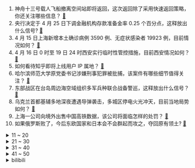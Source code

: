 1. 神舟十三号载人飞船撤离空间站即将返回，这次返回除了采用快速返回策略，你还关注哪些信息？ [:link:](https://www.zhihu.com/question/528030527)
2. 央行决定于 4 月 25 日下调金融机构存款准备金率 0.25 个百分点，这释放出什么信号? [:link:](https://www.zhihu.com/question/528137359)
3. 4 月 15 日上海新增本土确诊病例 3590 例、无症状感染者 19923 例，目前情况如何？ [:link:](https://www.zhihu.com/question/528229041)
4. 4 月 16 日 0 时至 19 日 24 时西安实行临时性管控措施，目前西安情况如何？ [:link:](https://www.zhihu.com/question/528172054)
5. 如何看待知乎即将上线用户 IP 属地？ [:link:](https://www.zhihu.com/question/528141053)
6. 哈尔滨师范大学原党委书记涉嫌刑事犯罪被批捕，该案件有哪些细节值得关注？ [:link:](https://www.zhihu.com/question/528063364)
7. 东部战区在台岛周边海空域组织多军兵种联合战备警巡，这释放出什么信号？ [:link:](https://www.zhihu.com/question/528083246)
8. 乌克兰首都基辅多地深夜遭遇导弹袭击，多城区停电火光冲天，目前当地局势如何？ [:link:](https://www.zhihu.com/question/528096420)
9. 上海一公司向境外出售中国高铁数据，该公司将面临怎样的处罚？ [:link:](https://www.zhihu.com/question/527949526)
10. 如果俄罗斯败了，今后东欧国家和日本会不会群起而攻之，夺回原有领土? [:link:](https://www.zhihu.com/question/527283894)
<details>
<summary>11 ~ 20</summary>

11. 神舟十三号载人飞船撤离空间站即将返回，已在轨驻留 6 个月，这对于中国空间站的意义是什么？ [:link:](https://www.zhihu.com/question/527506602)
12. 未来十年到二十年，值得关注的前沿科技有哪些？ [:link:](https://www.zhihu.com/question/525369281)
13. 国内成品油价七连涨后首次下调，加满一箱油少花 21.5 元，此次降价的原因是啥？会带来哪些影响？ [:link:](https://www.zhihu.com/question/528123868)
14. 如何评价 2022 年 4 月 15 日的崔健直播演唱会？ [:link:](https://www.zhihu.com/question/528151619)
15. 偶然发现单位同事建了个小群，只有部分人，用来闲聊和呼叫吃东西之类的，但是没把我拉进群里，怎么办？ [:link:](https://www.zhihu.com/question/527232138)
16. 如何看待小米雷军一年捐款超 150 亿成为 2022 年中国首善? [:link:](https://www.zhihu.com/question/528034351)
17. 上海现有 9 例重症病例，均伴有严重基础性疾病且未接种疫苗，这说明了什么？如何从医学角度进行解读？ [:link:](https://www.zhihu.com/question/528122218)
18. 中专男孩考上北京协和医学院（清华大学医学部）给了我们什么启示？ [:link:](https://www.zhihu.com/question/527964824)
19. 泽连斯基为什么愿意牺牲自己的国民和自己的政治节操甘做傀儡? [:link:](https://www.zhihu.com/question/527068137)
20. 为什么国际单位制下地球重力加速度的数值很接近圆周率的平方？ [:link:](https://www.zhihu.com/question/21230794)
</details>
<details>
<summary>21 ~ 30</summary>

21. 央行称 3 月份以来全国已有一百多个城市的银行自主下调房贷利率，有哪些值得关注的信息？ [:link:](https://www.zhihu.com/question/527939094)
22. 如何评价原神旅行者拿走木漏茶室存款后还暴打太郎丸？ [:link:](https://www.zhihu.com/question/527940198)
23. 三国迷能告诉我这四个军师哪个最强哪个最弱吗？ [:link:](https://www.zhihu.com/question/526559212)
24. 如何看待 「超七成 00 后不再迷恋大厂」，造成这一现象的原因有哪些，当今年轻人求职最看重的是什么？ [:link:](https://www.zhihu.com/question/528118349)
25. 身边有人被裁，有人涨薪，哪些行业才是打工人「铁饭碗」？ [:link:](https://www.zhihu.com/question/527848926)
26. 孩子快 5 岁了，10 以内加减法怎么都教不会，试了很多方法，现在看到数字运算题就排斥，该怎么办？ [:link:](https://www.zhihu.com/question/520426588)
27. 抖音和今日头条将显示 IP 属地，这出于什么考虑？会对平台带来哪些影响？ [:link:](https://www.zhihu.com/question/528090210)
28. 18 岁成年礼想要一个卡地亚的戒指，爸妈给买了之后又开始后悔，要不要退掉呢？ [:link:](https://www.zhihu.com/question/522509924)
29. 今年考研落榜了 300 万考生，对 23 甚至 24 考研有没有什么提示？ [:link:](https://www.zhihu.com/question/521715966)
30. 你认为现在的女演员谁适合演李清照？ [:link:](https://www.zhihu.com/question/265265478)
</details>
<details>
<summary>31 ~ 40</summary>

31. 武汉市将对核酸应检未检人员健康码赋予「灰码」管理，这一做法有哪些意义？你的健康码现在是什么状态？ [:link:](https://www.zhihu.com/question/528128741)
32. 玩家等显卡降价，影驰宣布保价到 618 ，如何从商业角度解读此举？ [:link:](https://www.zhihu.com/question/527940925)
33. 今年高校毕业生为史上最多，人数达 1076 万，如何有效「稳就业」？你对这届毕业生的就业选择有何建议？ [:link:](https://www.zhihu.com/question/528049628)
34. 能不能总结一下高中生物课本中的边角知识？ [:link:](https://www.zhihu.com/question/379424271)
35. 毕业论文怎么写啊，有什么技巧？ [:link:](https://www.zhihu.com/question/527661233)
36. 家常馅饼怎么做？ [:link:](https://www.zhihu.com/question/446389506)
37. 安徽女子被结婚 9 年丈夫家暴进 ICU ，五天后离世，丈夫已被警方逮捕，将承担哪些法律责任？ [:link:](https://www.zhihu.com/question/527978910)
38. 戴手表对于男人有什么重要意义和好处？ [:link:](https://www.zhihu.com/question/523871140)
39. 中考完后该不该上初高中衔接班？ [:link:](https://www.zhihu.com/question/528127956)
40. 你听过最沙雕的文案是什么呢？ [:link:](https://www.zhihu.com/question/516857687)
</details>
<details>
<summary>41 ~ 50</summary>

41. 买房子贷款和全款哪个更好？ [:link:](https://www.zhihu.com/question/525950241)
42. 中国三位生命科学的大牛饶毅、王晓东和施一公的科研成就、在细分领域的地位以及人物个性都是怎样的？ [:link:](https://www.zhihu.com/question/36243113)
43. 4 月 14 日《拳皇 97》线下赛河池 2:0 击败书生，如何评价这场比赛？ [:link:](https://www.zhihu.com/question/527969460)
44. LPL 春季季后赛 RNG 让二追三击败 JDG 晋级胜者组决赛，如何评价这场比赛？ [:link:](https://www.zhihu.com/question/527709925)
45. 如果遇到疫情居家隔离期间物资不足，有哪些解决的办法？ [:link:](https://www.zhihu.com/question/528087783)
46. 两部门发文称严禁网络视听平台传播违规游戏、失德人员利用直播发声出镜，这将会给影视行业带来哪些改变？ [:link:](https://www.zhihu.com/question/528043496)
47. 高中生活真的有那么好吗？ [:link:](https://www.zhihu.com/question/527350332)
48. 《DOTA2》受教杯高校赛中山大学败者组一穿七后决赛 3:0 战胜北大夺冠，对此你有什么想说的？ [:link:](https://www.zhihu.com/question/527167722)
49. 不开心的时候你们会怎么办？ [:link:](https://www.zhihu.com/question/380055066)
50. 6 名美国议员抵台窜访两天，外交部回应「中方坚决反对任何形式的美台官方往来」，有哪些信息值得关注？ [:link:](https://www.zhihu.com/question/528034256)
</details><details>
<summary>bilibili</summary>

1. 在下TheShy，今天正式入驻B站啦，期待与各位交手！ [:link:](//www.bilibili.com/video/BV18u411v7wW)
2. 【谭乔寻人记】气 球 飞 走 了 [:link:](//www.bilibili.com/video/BV1yS4y1Y7s3)
3. 半个月8000人投稿！我的征集比赛来了这么多大佬？ [:link:](//www.bilibili.com/video/BV1ii4y1U7fS)
4. 我要挑战一天投完500000个硬币！？ [:link:](//www.bilibili.com/video/BV1qY4y1h7Xz)
5. 这就是jojo吗？ [:link:](//www.bilibili.com/video/BV1c5411S7QF)
6. 【罗翔】嫖娼有犯罪记录吗？舅舅嫖娼被抓过会影响我考公务员吗？ [:link:](//www.bilibili.com/video/BV1S94y1d7A2)
7. 找对象最看重什么？90%的人都选错了？附心理咨询师甄选指南！ [:link:](//www.bilibili.com/video/BV1WS4y1Y7hZ)
8. 小猫咪能有什么坏心眼 [:link:](//www.bilibili.com/video/BV15u411v7vW)
9. 你好，这是你的花!@重庆乐和乐都 [:link:](//www.bilibili.com/video/BV16Y4y1e7HL)
10. 无人机扫描整座山！耗费30天，用10000张照片还原世界文化遗产 [:link:](//www.bilibili.com/video/BV1yS4y1w7V1)
<details>
<summary>11 ~ 20</summary>

11. 《原神》剧情PV-「歌仙逸话」 [:link:](//www.bilibili.com/video/BV1M5411S7Lg)
12. 每个人都能像电影里的重要角色：街拍小哥镜头下的路人们 [:link:](//www.bilibili.com/video/BV1GT4y1Y7Mu)
13. 我的猫好像真的学会了猫的脏话！ [:link:](//www.bilibili.com/video/BV1rY4y1h7Yq)
14. 蓝天工作室的告别动画：松鼠斯克莱特终于吃到了橡果 [:link:](//www.bilibili.com/video/BV1WS4y1Y7YF)
15. 【水果猎人】网络热门水果鉴定3 [:link:](//www.bilibili.com/video/BV1AY4y1p7v2)
16. 《孤勇者》985大学生摆烂填词版 献给摆烂中的你———东南大学特供版 [:link:](//www.bilibili.com/video/BV12541127nx)
17. 天气太热，买个印度街头刨冰饮料解解渴。 [:link:](//www.bilibili.com/video/BV1CS4y1Y78Q)
18. 电子咳嗽 [:link:](//www.bilibili.com/video/BV1q44y137DD)
19. 这游戏...是挺刺激的 [:link:](//www.bilibili.com/video/BV1U94y1d71R)
20. 五阿哥弘昼：放飞自我的荒唐王爷，到底什么样？【雍正王朝】 [:link:](//www.bilibili.com/video/BV1FT4y1e73Z)
</details>
<details>
<summary>21 ~ 30</summary>

21. 不是 现在直拍混剪都卷成这样了吗 [:link:](//www.bilibili.com/video/BV1XY411L7kN)
22. 【半佛】摸鱼之王刘慈欣 [:link:](//www.bilibili.com/video/BV1f94y1d7gA)
23. “卧槽，15秒央视记者就震撼了，她以为后面是堵墙！” [:link:](//www.bilibili.com/video/BV1wF411g7vp)
24. 你是吃的呀！怎么能长成这样！ [:link:](//www.bilibili.com/video/BV1vS4y1Y7kx)
25. 原来打印机真的不能打印钞票 [:link:](//www.bilibili.com/video/BV1kr4y1p7Qa)
26. 我们又做了一个决定！ [:link:](//www.bilibili.com/video/BV14r4y1H78Q)
27. 律师复盘！北大法学院副院长车浩对线罗翔，收买被拐妇女罪法定刑应上调吗？ [:link:](//www.bilibili.com/video/BV1344y157Xf)
28. 【赵鹏】B站我来了！鬼畜视频可以直接@我了！ [:link:](//www.bilibili.com/video/BV1EZ4y1m7af)
29. 请不要退出！一款无法复活的电子宠物 [:link:](//www.bilibili.com/video/BV1v5411277V)
30. 忍无可忍无需再忍 [:link:](//www.bilibili.com/video/BV1S94y1d7Y3)
</details>
<details>
<summary>31 ~ 40</summary>

31. 一位小哥拿到了他的百万粉丝奖牌，这是他的笑容发生的变化 [:link:](//www.bilibili.com/video/BV1wY4y1p7Sy)
32. 《明日方舟》主题曲【破碎日冕】概念pv [:link:](//www.bilibili.com/video/BV1FA4y1R7DE)
33. 【原神—纵享丝滑 x 极致光影】两者的完美结合，驻足一刻便定下永恒 [:link:](//www.bilibili.com/video/BV1oZ4y127fr)
34. 无人机+汽油桶=？？？？【汽油桶快乐阴人流#16】 [:link:](//www.bilibili.com/video/BV195411U7HA)
35. 学了五年滑动笛的成果 [:link:](//www.bilibili.com/video/BV15B4y1U75a)
36. “我，甚至都反应不过来痛”八年感情，也就这样了... [:link:](//www.bilibili.com/video/BV1wu411y7yZ)
37. 手里排了好多村书记的单子，可能得画一阵子了。 [:link:](//www.bilibili.com/video/BV1UA4y197Y9)
38. 二战时期，不要惹毛苏联的厨子，不然就像他们一样，惨烈 [:link:](//www.bilibili.com/video/BV1qY4y1e7JG)
39. 全球首台升降摄像头iPhone，来了。 [:link:](//www.bilibili.com/video/BV1JY4y1p7NM)
40. 【老胡】开外挂反而被血虐？大神惩罚开挂玩家让人直呼解气！ [:link:](//www.bilibili.com/video/BV1N5411S73C)
</details>
<details>
<summary>41 ~ 50</summary>

41. 【不愧是我 03】开赛（慢）车 很难吗？来漂移啊～ [:link:](//www.bilibili.com/video/BV1ji4y1U7UC)
42. 导演：当初只想招个跑龙套的，结果捡到了职业生涯中最好的演员！哈哈！ [:link:](//www.bilibili.com/video/BV1S44y137fK)
43. 去吃苏格兰排名第一的餐厅 吃羊腿看日落 [:link:](//www.bilibili.com/video/BV1G44y157C5)
44. 很多运动员都打不顺的梨球，被他给驯服了，这声音，后面的小黑哥太享受了#格斗 #拳击 [:link:](//www.bilibili.com/video/BV1kF411g7n2)
45. 太吓人了，无处不在的漏电，幸好找到原因 [:link:](//www.bilibili.com/video/BV1g94y1d7i5)
46. 猫德学院要变成猫德妇幼保健院了 [:link:](//www.bilibili.com/video/BV1sY4y1h7oU)
47. 隐藏的艺术 [:link:](//www.bilibili.com/video/BV1vZ4y127fK)
48. 2022年4月，我们一周岁啦！仅以此视频致谢我所有粉丝。 [:link:](//www.bilibili.com/video/BV1rY411j7zw)
49. 4月终极劝退手游！诺亚之心开服游戏试玩吐槽 [:link:](//www.bilibili.com/video/BV1hu411v7wp)
50. 居家隔离现状 [:link:](//www.bilibili.com/video/BV1DL4y157K1)
</details>
<details>
<summary>51 ~ 60</summary>

51. 还是那首日不落漫不经心舞，大西们跟着节奏跳起来，这次有点魔性了吧！该火了吧……哈哈 [:link:](//www.bilibili.com/video/BV1Fu411v7F8)
52. 色不够了 [:link:](//www.bilibili.com/video/BV1jF411G7iF)
53. 14年前独具创意的射击游戏 很多人都玩过 [:link:](//www.bilibili.com/video/BV1ZZ4y127jF)
54. 妈妈们的迷惑行为 [:link:](//www.bilibili.com/video/BV1sY4y1h75u)
55. 我用八年，考上了北大。 [:link:](//www.bilibili.com/video/BV1YA4y197Tm)
56. 垃圾游戏！退钱！！ [:link:](//www.bilibili.com/video/BV1vY4y1h7Sq)
57. 被骗辣 [:link:](//www.bilibili.com/video/BV19Y4y1e73U)
58. 轮到我捡猫了！它居然长了张1亿人看过的漫画脸？ [:link:](//www.bilibili.com/video/BV1Za411e7jd)
59. 我们第十次买来了一些网上艾特我们的玩具们... [:link:](//www.bilibili.com/video/BV1QY4y1e7tw)
60. 高速行驶时被重达3.5公斤的铁块砸中到“肝脏破裂”他用他生命中的最后76秒中救下了24名乘客，向英雄致敬！ [:link:](//www.bilibili.com/video/BV1Zr4y1p7Yd)
</details>
<details>
<summary>61 ~ 70</summary>

61. 本台消息 本台记者报道 我中毒了！ [:link:](//www.bilibili.com/video/BV1JF411G7Qf)
62. 你被骗了，但是听我说谢谢你 [:link:](//www.bilibili.com/video/BV16u411C7wV)
63. 李云龙的老师长是什么人物？【毒舌的南瓜】 [:link:](//www.bilibili.com/video/BV1uT4y1e7NW)
64. 普通微胖女孩真的能尝试易梦玲风格吗。。。 [:link:](//www.bilibili.com/video/BV1WF411g7yx)
65. “远赴人间惊鸿宴，一睹人间盛世颜” [:link:](//www.bilibili.com/video/BV1eY4y1H7jP)
66. 这谁发明的？一刀下去，审核直接馋哭！ [:link:](//www.bilibili.com/video/BV1F3411n7Yn)
67. 母语羞涩是什么效应（梗）？ [:link:](//www.bilibili.com/video/BV1er4y1n7b1)
68. 就是得显摆一下普通话你才信呗 [:link:](//www.bilibili.com/video/BV1KS4y1P7Ln)
69. 这玩意你学不会，我给你投币好叭？！？！？ [:link:](//www.bilibili.com/video/BV1N3411n7jf)
70. 悬疑烧脑神作！好莱坞十大顶级悬疑！第一名实至名归？ [:link:](//www.bilibili.com/video/BV1xr4y1H7xY)
</details>
<details>
<summary>71 ~ 80</summary>

71. 原来只需多看一眼包装，就能避开大部分的雷！ [:link:](//www.bilibili.com/video/BV1a94y1d7MV)
72. 那就让我们祝星有野生日快乐吧！！ [:link:](//www.bilibili.com/video/BV1XS4y1w71n)
73. 敢跟政府叫板的变态游戏，竟暗藏玄机！ [:link:](//www.bilibili.com/video/BV1tF411g7qJ)
74. 对面有本事别推，我们是主播！ [:link:](//www.bilibili.com/video/BV1dr4y1n7QA)
75. 隔离34天，没下楼16天，冰箱还剩点啥？ [:link:](//www.bilibili.com/video/BV11u411C7TD)
76. 你为何要《怀古》 [:link:](//www.bilibili.com/video/BV1B3411n7FY)
77. 第二人称恐怖游戏！从反派的眼睛看自己？ [:link:](//www.bilibili.com/video/BV1DY4y1e7bL)
78. 【TES48】东征让二追三单曲《搏特》 [:link:](//www.bilibili.com/video/BV1dr4y1n7aH)
79. 【自律/励志】每天叫醒我的不是闹钟，是梦想 [:link:](//www.bilibili.com/video/BV1TZ4y1274C)
80. 【破碎日冕】明日方舟 主线第十章 磨难险境 摆完挂机 简单好抄（持续更新中） [:link:](//www.bilibili.com/video/BV1GY411j72u)
</details>
<details>
<summary>81 ~ 90</summary>

81. 不同动物瞳孔形状对比，你见过哪几种 [:link:](//www.bilibili.com/video/BV1GY4y1e7nQ)
82. 难以置信，已经3个月没出门了… [:link:](//www.bilibili.com/video/BV1A5411S7jZ)
83. 女生意外收到12年前自己和奶奶生前的录像，谈话内容让她潸然泪下 [:link:](//www.bilibili.com/video/BV145411U7FT)
84. 我军激光武器和伪装技术泄露，CIA和BBC强强联手！ [:link:](//www.bilibili.com/video/BV19Z4y127z7)
85. 在吗？剪个头发？祖师爷、梁朝伟那种～ [:link:](//www.bilibili.com/video/BV1kA4y197Vr)
86. 为什么孩子不愿和父母沟通 [:link:](//www.bilibili.com/video/BV1RS4y1P7TD)
87. 【红警2】童年经典的背后，居然是恐怖的文化入侵！ [:link:](//www.bilibili.com/video/BV1ii4y1U7FR)
88. 人 间 喜 剧 ❼ [:link:](//www.bilibili.com/video/BV1HS4y1N7dj)
89. 参加篮网NBA特训 [:link:](//www.bilibili.com/video/BV1ri4y1U7qw)
90. 满满一桌海鲜花了4300元！美国网红店竟然这样吃…… [:link:](//www.bilibili.com/video/BV1344y157ha)
</details>
<details>
<summary>91 ~ 100</summary>

91. 【回忆杀】当周杰伦的磁带响起，那个夏天好像又回来了 [:link:](//www.bilibili.com/video/BV1AS4y1A7iE)
92. 一个神奇的开关 [:link:](//www.bilibili.com/video/BV1FZ4y1m7m1)
93. 【时代少年团】哥弟出游记02：我去长城当好汉 [:link:](//www.bilibili.com/video/BV16541127Yf)
94. 沉浸式体验已婚男人的傍晚 [:link:](//www.bilibili.com/video/BV1k94y1d7BP)
95. 烧烤店如何清理剩下的肉串 [:link:](//www.bilibili.com/video/BV1kr4y1n7AV)
96. 天气这么炎热，帅小伙在家自制流水素面！ [:link:](//www.bilibili.com/video/BV1c44y157FF)
97. 《 骂 人 的 小 猫 猫 增 加 了 》 [:link:](//www.bilibili.com/video/BV1AS4y1N7os)
98. 笔战三哥 [:link:](//www.bilibili.com/video/BV1hY4y1e7ER)
99. 硬 核 劝 降4.0 [:link:](//www.bilibili.com/video/BV1b44y1V7Xf)
100. 店主不包邮但突然发现店主住我楼上？ [:link:](//www.bilibili.com/video/BV1d44y1V7D9)
</details></details>
